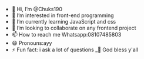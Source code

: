 - 👋 Hi, I’m @Chuks190
- 👀 I’m interested in front-end programming 
- 🌱 I’m currently learning JavaScript and css
- 💞️ I’m looking to collaborate on any frontend project 
- 📫 How to reach me Whatsapp:08107485803
- 😄 Pronouns:ayy
- ⚡ Fun fact: i ask a lot of questions 
_🙏 God bless y'all
<!---
Chuks190/Chuks190 is a ✨ special ✨ repository because its `README.md` (this file) appears on your GitHub profile.
You can click the Preview link to take a look at your changes.
--->
